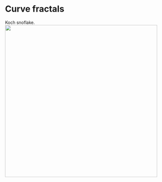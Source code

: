 # Curve fractals

Koch snoflake.<br />
<img src="https://raw.githubusercontent.com/TP1997/Line-fractals/master/koch1.PNG" width="500" height="500">

